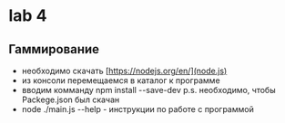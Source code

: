 # lab 4
## Гаммирование
* необходимо скачать [https://nodejs.org/en/](node.js)
* из консоли перемещаемся в каталог к программе
* вводим комманду npm install --save-dev p.s. необходимо, чтобы Packege.json был скачан
* node ./main.js --help - инструкции по работе с программой
